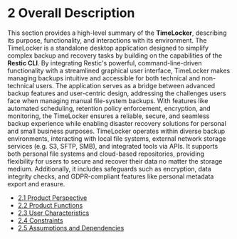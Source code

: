 # 2  Overall Description

This section provides a high-level summary of the **TimeLocker**, describing its purpose, functionality, and interactions with its environment. The TimeLocker is a standalone desktop application designed to simplify complex backup and recovery tasks by building on the capabilities of the **Restic CLI**. By integrating Restic's powerful, command-line-driven functionality with a streamlined graphical user interface, TimeLocker makes managing backups intuitive and accessible for both technical and non-technical users.
The application serves as a bridge between advanced backup features and user-centric design, addressing the challenges users face when managing manual file-system backups. With features like automated scheduling, retention policy enforcement, encryption, and monitoring, the TimeLocker ensures a reliable, secure, and seamless backup experience while enabling disaster recovery solutions for personal and small business purposes.
TimeLocker operates within diverse backup environments, interacting with local file systems, external network storage services (e.g. S3, SFTP, SMB), and integrated tools via APIs. It supports both personal file systems and cloud-based repositories, providing flexibility for users to secure and recover their data no matter the storage medium. Additionally, it includes safeguards such as encryption, data integrity checks, and GDPR-compliant features like personal metadata export and erasure.

- [2.1 Product Perspective](2-1-Product-Perspective.md)
- [2.2 Product Functions](2-2-Product-Functions.md)
- [2.3 User Characteristics](2-3-User-Characteristics.md)
- [2.4 Constraints](2-4-Constraints.md)
- [2.5 Assumptions and Dependencies](2-5-Assumptions-and-Dependencies.md)